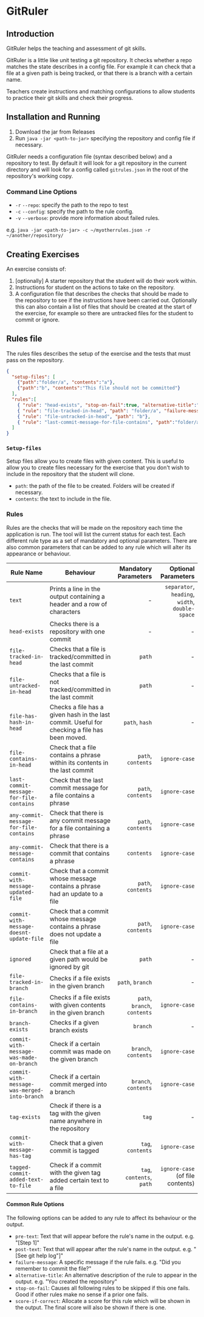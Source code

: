 # GitRuler

## Introduction

GitRuler helps the teaching and assessment of git skills.

GitRuler is a little like unit testing a git repository. It checks whether a repo matches the state describes in a config file. For example it can check that a file at a given path is being tracked, or that there is a branch with a certain name. 

Teachers create instructions and matching configurations to allow students to practice their git skills and check their progress.

## Installation and Running

1. Download the jar from Releases
2. Run `java -jar <path-to-jar>` specifying the repository and config file if necessary. 

GitRuler needs a configuration file (syntax described below) and a repository to test. By default it will look for a git repository in the current directory and will look for a config called `gitrules.json` in the root of the repository's working copy.

### Command Line Options

- `-r` `--repo`: specify the path to the repo to test
- `-c` `--config`: specify the path to the rule config.
- `-v` `--verbose`: provide more information about failed rules.

e.g. `java -jar <path-to-jar> -c ~/myotherrules.json -r ~/another/repository/`

## Creating Exercises

An exercise consists of:

1. [optionally] A starter repository that the student will do their work within.
2. Instructions for student on the actions to take on the repository.
3. A configuration file that describes the checks that should be made to the repository to see if the instructions have been carried out. Optionally this can also contain a list of files that should be created at the start of the exercise, for example so there are untracked files for the student to commit or ignore.

## Rules file

The rules files describes the setup of the exercise and the tests that must pass on the repository.

```json
{
  "setup-files": [
    {"path":"folder/a", "contents":"a"},
    {"path":"b", "contents":"This file should not be committed"}
  ],
  "rules":[
    { "rule": "head-exists", "stop-on-fail":true, "alternative-title":"Did you create the Repo?", "pre-text":"Step 1."},
    { "rule": "file-tracked-in-head", "path": "folder/a", "failure-message": "Did you stage and commit a?"},
    { "rule": "file-untracked-in-head", "path": "b"},
    { "rule": "last-commit-message-for-file-contains", "path":"folder/a", "contents":"added", "ignore-case":false}
  ]
}
```

### `Setup-files`

Setup files allow you to create files with given content. This is useful to allow you to create files necessary for the exercise that you don't wish to include in the repository that the student will clone.

- `path`: the path of the file to be created. Folders will be created if necessary.
- `contents`: the text to include in the file.

### Rules

Rules are the checks that will be made on the repository each time the application is run. The tool will list the current status for each test. Each different rule type as a set of mandatory and optional parameters. There are also common parameters that can be added to any rule which will alter its appearance or behaviour.

| Rule Name        | Behaviour           | Mandatory Parameters  | Optional Parameters |
| ------------- |-------------| -----:| ----: |
| `text` |  Prints a line in the output containing a header and a row of characters | - | `separator`, `heading`, `width`, `double-space` |
| `head-exists` | Checks there is a repository with one commit | - | - |
| `file-tracked-in-head` | Checks that a file is tracked/committed in the last commit | `path` | - |
| `file-untracked-in-head` | Checks that a file is not tracked/committed in the last commit | `path` | - |
| `file-has-hash-in-head` | Checks a file has a given hash in the last commit. Useful for checking a file has been moved. | `path`, `hash` | - |
| `file-contains-in-head` | Check that a file contains a phrase within its contents in the last commit | `path`, `contents` | `ignore-case` |
| `last-commit-message-for-file-contains` | Check that the last commit message for a file contains a phrase | `path`, `contents` | `ignore-case` |
| `any-commit-message-for-file-contains` | Check that there is any commit message for a file containing a phrase | `path`, `contents` | `ignore-case` |
| `any-commit-message-contains` | Check that there is a commit that contains a phrase | `contents` | `ignore-case` |
| `commit-with-message-updated-file` | Check that a commit whose message contains a phrase had an update to a file| `path`, `contents` | `ignore-case` |
| `commit-with-message-doesnt-update-file` | Check that a commit whose message contains a phrase does not update a file| `path`, `contents` | `ignore-case` |
| `ignored` | Check that a file at a given path would be ignored by git | `path` | - |
| `file-tracked-in-branch` | Checks if a file exists in the given branch | `path`, `branch` | - |
| `file-contains-in-branch` | Checks if a file exists with given contents in the given branch | `path`, `branch`, `contents` | `ignore-case` |
| `branch-exists` | Checks if a given branch exists | `branch` | - |
| `commit-with-message-was-made-on-branch` | Check if a certain commit was made on the given branch| `branch`, `contents` | `ignore-case` |
| `commit-with-message-was-merged-into-branch` | Check if a certain commit merged into a branch| `branch`, `contents` | `ignore-case` |
| `tag-exists` | Check if there is a tag with the given name anywhere in the repository | `tag` | - |
| `commit-with-message-has-tag` | Check that a given commit is tagged| `tag`, `contents` | `ignore-case` |
| `tagged-commit-added-text-to-file` | Check if a commit with the given tag added certain text to a file | `tag`, `contents`, `path` | `ignore-case` (of file contents) |

#### Common Rule Options

The following options can be added to any rule to affect its behaviour or the output.

- `pre-text`: Text that will appear before the rule's name in the output. e.g. "[Step 1]"
- `post-text`: Text that will appear after the rule's name in the output. e.g. "[See git help log"]"
- `failure-message`: A specific message if the rule fails. e.g. "Did you remember to commit the file?"
- `alternative-title`: An alternative description of the rule to appear in the output. e.g. "You created the repository"
- `stop-on-fail`: Causes all following rules to be skipped if this one fails. Good if other rules make no sense if a prior one fails.
- `score-if-correct`: Allocate a score for this rule which will be shown in the output. The final score will also be shown if there is one.

